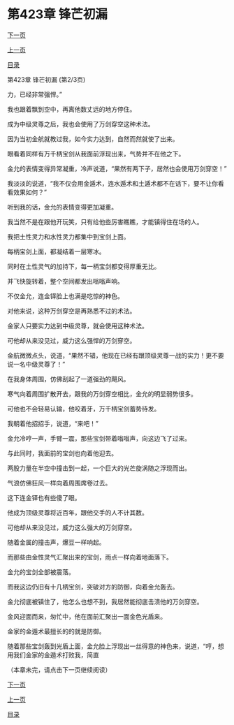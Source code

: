 <h1>第423章    锋芒初漏</h1>
            <div><p><a href="./1268_%E7%AC%AC423%E7%AB%A0_%E9%94%8B%E8%8A%92%E5%88%9D%E6%BC%8F.md">下一页</a></p><p><a href="./1266_%E7%AC%AC423%E7%AB%A0_%E9%94%8B%E8%8A%92%E5%88%9D%E6%BC%8F.md">上一页</a></p><p><a href="../">目录</a></p></div>
            <div><p>第423章    锋芒初漏 (第2/3页)</p><p>力，已经非常强悍。”</p><p>我也跟着飘到空中，再离他数丈远的地方停住。</p><p>成为中级灵尊之后，我也会使用了万剑穿空这种术法。</p><p>因为当初金航就教过我，如今实力达到，自然而然就使了出来。</p><p>眼看着同样有万千柄宝剑从我面前浮现出来，气势并不在他之下。</p><p>金允的表情变得异常凝重，冷声说道，“果然有两下子，居然也会使用万剑穿空！”</p><p>我淡淡的说道，“我不仅会用金遁术，连水遁术和土遁术都不在话下，要不让你看看效果如何？”</p><p>听到我的话，金允的表情变得更加凝重。</p><p>我当然不是在跟他开玩笑，只有给他些厉害瞧瞧，才能镇得住在场的人。</p><p>我把土性灵力和水性灵力都集中到宝剑上面。</p><p>每柄宝剑上面，都凝结着一层寒冰。</p><p>同时在土性灵气的加持下，每一柄宝剑都变得厚重无比。</p><p>并飞快旋转着，整个空间都发出嗡嗡声响。</p><p>不仅金允，连金铎脸上也满是吃惊的神色。</p><p>对他来说，这种万剑穿空是再熟悉不过的术法。</p><p>金家人只要实力达到中级灵尊，就会使用这种术法。</p><p>可他却从来没见过，威力这么强悍的万剑穿空。</p><p>金航微微点头，说道，“果然不错，他现在已经有跟顶级灵尊一战的实力！更不要说一名中级灵尊了！”</p><p>在我身体周围，仿佛刮起了一道强劲的飓风。</p><p>寒气向着周围扩散开去，跟我的万剑穿空相比，金允的明显弱势很多。</p><p>可他也不会轻易认输，他咬着牙，万千柄宝剑蓄势待发。</p><p>我朝着他招招手，说道，“来吧！”</p><p>金允冷哼一声，手臂一震，那些宝剑带着嗡嗡声，向这边飞了过来。</p><p>与此同时，我面前的宝剑也向着他迎去。</p><p>两股力量在半空中撞击到一起，一个巨大的光芒旋涡随之浮现而出。</p><p>气浪仿佛狂风一样向着周围席卷过去。</p><p>这下连金铎也有些傻了眼。</p><p>他成为顶级灵尊将近百年，跟他交手的人不计其数。</p><p>可他却从来没见过，威力这么强大的万剑穿空。</p><p>随着金属的撞击声，爆豆一样响起。</p><p>而那些由金性灵气汇聚出来的宝剑，雨点一样向着地面落下。</p><p>金允的宝剑全部被震落。</p><p>而我这边仍旧有十几柄宝剑，突破对方的防御，向着金允轰去。</p><p>金允彻底被镇住了，他怎么也想不到，我居然能彻底击溃他的万剑穿空。</p><p>金风迎面而来，匆忙中，他在面前汇聚出一面金色光盾来。</p><p>金家的金遁术最擅长的的就是防御。</p><p>随着那些宝剑轰到光盾上面，金允脸上浮现出一丝得意的神色来，说道，“哼，想用我们金家的金遁术打败我，简直</p><p>（本章未完，请点击下一页继续阅读）</p></div>
            <div><p><a href="./1268_%E7%AC%AC423%E7%AB%A0_%E9%94%8B%E8%8A%92%E5%88%9D%E6%BC%8F.md">下一页</a></p><p><a href="./1266_%E7%AC%AC423%E7%AB%A0_%E9%94%8B%E8%8A%92%E5%88%9D%E6%BC%8F.md">上一页</a></p><p><a href="../">目录</a></p></div>